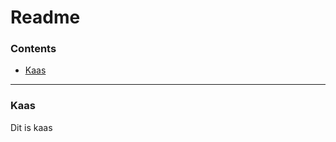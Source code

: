 # Readme #

### Contents ###

- [Kaas](#Kaas)


----------

### <a name="Kaas"></a> Kaas ###

Dit is kaas